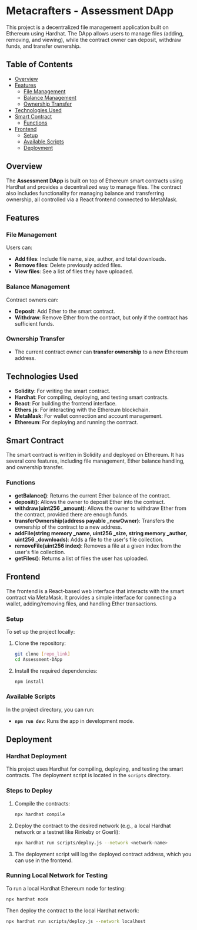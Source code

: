 # Metacrafters - Assessment DApp

This project is a decentralized file management application built on Ethereum using Hardhat. The DApp allows users to manage files (adding, removing, and viewing), while the contract owner can deposit, withdraw funds, and transfer ownership.

## Table of Contents

- [Overview](#overview)
- [Features](#features)
  - [File Management](#file-management)
  - [Balance Management](#balance-management)
  - [Ownership Transfer](#ownership-transfer)
- [Technologies Used](#technologies-used)
- [Smart Contract](#smart-contract)
  - [Functions](#functions)
- [Frontend](#frontend)
  - [Setup](#setup)
  - [Available Scripts](#available-scripts)
  - [Deployment](#deployment)

## Overview

The **Assessment DApp** is built on top of Ethereum smart contracts using Hardhat and provides a decentralized way to manage files. The contract also includes functionality for managing balance and transferring ownership, all controlled via a React frontend connected to MetaMask.

## Features

### File Management
Users can:
- **Add files**: Include file name, size, author, and total downloads.
- **Remove files**: Delete previously added files.
- **View files**: See a list of files they have uploaded.

### Balance Management
Contract owners can:
- **Deposit**: Add Ether to the smart contract.
- **Withdraw**: Remove Ether from the contract, but only if the contract has sufficient funds.

### Ownership Transfer
- The current contract owner can **transfer ownership** to a new Ethereum address.

## Technologies Used

- **Solidity**: For writing the smart contract.
- **Hardhat**: For compiling, deploying, and testing smart contracts.
- **React**: For building the frontend interface.
- **Ethers.js**: For interacting with the Ethereum blockchain.
- **MetaMask**: For wallet connection and account management.
- **Ethereum**: For deploying and running the contract.

## Smart Contract

The smart contract is written in Solidity and deployed on Ethereum. It has several core features, including file management, Ether balance handling, and ownership transfer.

### Functions

- **getBalance()**: Returns the current Ether balance of the contract.
- **deposit()**: Allows the owner to deposit Ether into the contract.
- **withdraw(uint256 _amount)**: Allows the owner to withdraw Ether from the contract, provided there are enough funds.
- **transferOwnership(address payable _newOwner)**: Transfers the ownership of the contract to a new address.
- **addFile(string memory _name, uint256 _size, string memory _author, uint256 _downloads)**: Adds a file to the user's file collection.
- **removeFile(uint256 index)**: Removes a file at a given index from the user's file collection.
- **getFiles()**: Returns a list of files the user has uploaded.

## Frontend

The frontend is a React-based web interface that interacts with the smart contract via MetaMask. It provides a simple interface for connecting a wallet, adding/removing files, and handling Ether transactions.

### Setup

To set up the project locally:

1. Clone the repository:
   ```bash
   git clone [repo_link]
   cd Assessment-DApp
   ```

2. Install the required dependencies:
   ```bash
   npm install
   ```

### Available Scripts

In the project directory, you can run:

- **`npm run dev`**: Runs the app in development mode.

## Deployment

### Hardhat Deployment

This project uses Hardhat for compiling, deploying, and testing the smart contracts. The deployment script is located in the `scripts` directory.

### Steps to Deploy

1. Compile the contracts:
   ```bash
   npx hardhat compile
   ```

2. Deploy the contract to the desired network (e.g., a local Hardhat network or a testnet like Rinkeby or Goerli):
   ```bash
   npx hardhat run scripts/deploy.js --network <network-name>
   ```

3. The deployment script will log the deployed contract address, which you can use in the frontend.

### Running Local Network for Testing

To run a local Hardhat Ethereum node for testing:

```bash
npx hardhat node
```

Then deploy the contract to the local Hardhat network:

```bash
npx hardhat run scripts/deploy.js --network localhost
```
